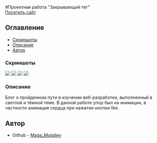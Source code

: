 #Проектная работа "Закрывающий тег"  
[Посетить сайт](https://mutaliev2008.github.io/zakrivayuschiy-teg-f/)  

## Оглавление

- [Скриншоты](#скриншоты)
- [Описание](#описание)
- [Автор](#автор)

### Скриншоты

![](https://github.com/MikeBeloborodov/zakrivayuschiy-teg-f/raw/main/screenshots/screenshot_mobile_dark.webp)
![](https://github.com/MikeBeloborodov/zakrivayuschiy-teg-f/raw/main/screenshots/screenshot_mobile_light.webp)
![](https://github.com/MikeBeloborodov/zakrivayuschiy-teg-f/raw/main/screenshots/screenshot_desktop_dark.webp)
![](https://github.com/MikeBeloborodov/zakrivayuschiy-teg-f/raw/main/screenshots/screenshot_desktop_light.webp)

### Описание

Блог о пройденном пути в изучении веб-разработки, выполненный в светлой и тёмной теме. В данной работе упор был на анимации, в частности анимация сердца при нажатии кнопки like. 

## Автор

- Github - [Maga_Mutaliev](https://github.com/mutaliev2008)
